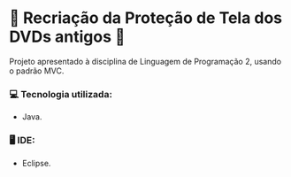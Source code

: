 # :dvd: Recriação da Proteção de Tela dos DVDs antigos :dvd:

Projeto apresentado à disciplina de Linguagem de Programação 2, usando o padrão MVC.

### :computer: Tecnologia utilizada:
- Java.

### :desktop_computer: IDE:
- Eclipse.
